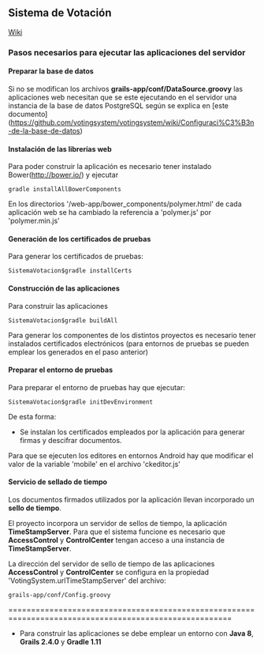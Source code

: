 ## Sistema de Votación

[Wiki](https://github.com/votingsystem/votingsystem/wiki)


### Pasos necesarios para ejecutar las aplicaciones del servidor

#### Preparar la base de datos

Si no se modifican los archivos <b>grails-app/conf/DataSource.groovy</b> las aplicaciones web necesitan que se este
ejecutando en el servidor una instancia de la base de datos PostgreSQL según se explica en [este documento]
(https://github.com/votingsystem/votingsystem/wiki/Configuraci%C3%B3n-de-la-base-de-datos)

#### Instalación de las librerías web
Para poder construir la aplicación es necesario tener instalado Bower(http://bower.io/) y ejecutar

    gradle installAllBowerComponents

En los directorios '/web-app/bower_components/polymer.html' de cada aplicación web se ha cambiado la referencia a
'polymer.js' por 'polymer.min.js'

#### Generación de los certificados de pruebas

Para generar los certificados de pruebas:
    
    SistemaVotacion$gradle installCerts

#### Construcción de las aplicaciones

Para construir las aplicaciones

    SistemaVotacion$gradle buildAll

Para generar los componentes de los distintos proyectos es necesario tener instalados certificados electrónicos
(para entornos de pruebas se pueden emplear los generados en el paso anterior)


#### Preparar el entorno de pruebas

Para preparar el entorno de pruebas hay que ejecutar:

    SistemaVotacion$gradle initDevEnvironment

De esta forma:
*   Se instalan los certificados empleados por la aplicación para generar firmas y descifrar documentos.

Para que se ejecuten los editores en entornos Android hay que modificar el valor de la variable 'mobile' en el archivo 'ckeditor.js'

#### Servicio de sellado de tiempo

Los documentos firmados utilizados por la aplicación llevan incorporado un **sello de tiempo**. 

El proyecto incorpora un servidor de sellos de tiempo, la aplicación **TimeStampServer**. Para que el sistema funcione es necesario que **AccessControl** y **ControlCenter** tengan acceso a una instancia de **TimeStampServer**.

La dirección del servidor de sello de tiempo de las aplicaciones **AccessControl** y **ControlCenter** se configura en la propiedad 'VotingSystem.urlTimeStampServer' del archivo:

    grails-app/conf/Config.groovy


=======================================================================================================

* Para construir las aplicaciones se debe emplear un entorno con **Java 8**, **Grails 2.4.0** y **Gradle 1.11** 

